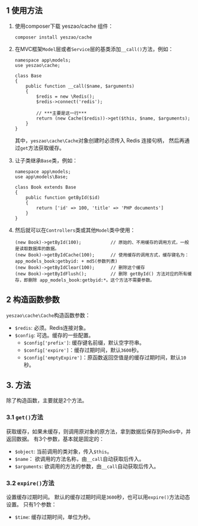

## 1 使用方法

1. 使用composer下载 yeszao/cache 组件：
    ```
    composer install yeszao/cache
    
    ```

2. 在MVC框架`Model`层或者`Service`层的基类添加`__call()`方法，例如：
    ```
    namespace app\models;
    use yeszao\cache;
    
    class Base
    {
        public function __call($name, $arguments)
        {
            $redis = new \Redis();
            $redis->connect('redis');
    
            // ***主要是这一行***
            return (new Cache($redis))->get($this, $name, $arguments);
        }
    }
    ```
    其中，`yeszao\cache\Cache`对象创建时必须传入 Redis 连接句柄，
    然后再通过`get`方法获取缓存。

3. 让子类继承`Base`类，例如：
    ```
    namespace app\models;
    use app\models\Base;
    
    class Book extends Base
    {
        public function getById($id)
        {
            return ['id' => 100, 'title' => 'PHP documents']
        }
    }
    
    ```
4. 然后就可以在`Controllers`类或其他`Model`类中使用：
    ```
    (new Book)->getById(100);           // 原始的、不用缓存的调用方式，一般是读取数据库的数据。
    (new Book)->getByIdCache(100);      // 使用缓存的调用方式，缓存键名为：app_models_book:getbyid: + md5(参数列表)
    (new Book)->getByIdClear(100);      // 删除这个缓存
    (new Book)->getByIdFlush();         // 删除 getById() 方法对应的所有缓存，即删除 app_models_book:getbyid:*。这个方法不需要参数。
    ```

## 2 构造函数参数

`yeszao\cache\Cache`构造函数参数：
- `$redis`: 必须。Redis连接对象。
- `$config`: 可选。缓存的一些配置。
    - `$config['prefix']`: 缓存键名前缀，默认空字符串。
    - `$config['expire']`：缓存过期时间，默认`3600`秒。
    - `$config['emptyExpire']`：原函数返回空值是的缓存过期时间，默认`10`秒。
    
## 3. 方法
除了构造函数，主要就是2个方法。

### 3.1 `get()`方法
获取缓存，如果未缓存，则调用原对象的原方法，拿到数据后保存到Redis中，并返回数据。
有3个参数，基本就是固定的：
- `$object`: 当前调用的类对象，传入`$this`。
- `$name`： 欲调用的方法名称，由`__call`自动获取后传入。
- `$arguments`: 欲调用的方法的参数，由`__call`自动获取后传入。

### 3.2 `expire()`方法
设置缓存过期时间。
默认的缓存过期时间是`3600`秒，也可以用`expire()`方法动态设置。
只有1个参数：
- `$time`: 缓存过期时间，单位为秒。